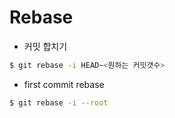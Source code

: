 # Rebase

- 커밋 합치기
```bash
$ git rebase -i HEAD~<원하는 커밋갯수>
```

- first commit rebase
```bash
$ git rebase -i --root
```